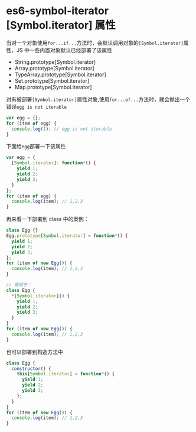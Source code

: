 # es6-symbol-iterator [Symbol.iterator] 属性

当对一个对象使用`for...if...`方法时，会默认调用对象的`[Symbol.iterator]`属性，JS 中一些内置对象默认已经部署了该属性

- String.prototype[Symbol.iterator]
- Array.prototype[Symbol.iterator]
- TypeArray.prototype[Symbol.iterator]
- Set.prototype[Symbol.iterator]
- Map.prototype[Symbol.iterator]

对有被部署`[Symbol.iterator]`属性对象,使用`for...of...`方法时，就会抛出一个错误`egg is not iterable`

```js
var egg = {};
for (item of egg) {
  console.log(1); // egg is not iterable
}
```

下面给`egg`部署一下该属性

```js
var egg = {
  [Symbol.iterator]: function*() {
    yield 1;
    yield 2;
    yield 3;
  }
};
for (item of egg) {
  console.log(item); // 1,2,3
}
```

再来看一下部署到 class 中的案例：

```js
class Egg {}
Egg.prototype[Symbol.iterator] = function*() {
  yield 1;
  yield 2;
  yield 3;
};
for (item of new Egg()) {
  console.log(item); // 1,2,3
}

// 等同于：
class Egg {
  *[Symbol.iterator]() {
    yield 1;
    yield 2;
    yield 3;
  }
}
for (item of new Egg()) {
  console.log(item); // 1,2,3
}
```

也可以部署到构造方法中

```js
class Egg {
  constructor() {
    this[Symbol.iterator] = function*() {
      yield 1;
      yield 2;
      yield 3;
    };
  }
}
for (item of new Egg()) {
  console.log(item); // 1,2,3
}
```
